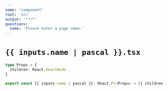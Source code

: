 ```yaml
---
name: 'component'
root: 'src'
output: '**/*'
questions:
  name: 'Please enter a page name.'
---
```


# `{{ inputs.name | pascal }}.tsx`

```typescript
type Props = {
  children: React.ReactNode
}

export const {{ inputs.name | pascal }}: React.FC<Props> = ({ children }) => <div>{children}</div>
```
